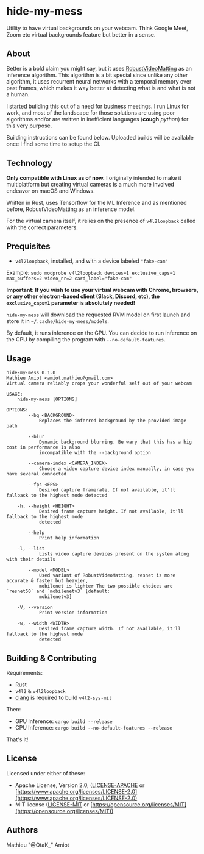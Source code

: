 # hide-my-mess

Utility to have virtual backgrounds on your webcam. Think Google Meet, Zoom etc virtual backgrounds feature but better in a sense.

## About

Better is a bold claim you might say, but it uses [RobustVideoMatting](https://github.com/PeterL1n/RobustVideoMatting) as an inference algorithm.
This algorithm is a bit special since unlike any other algorithm, it uses recurrent neural networks with a temporal memory over past frames, which makes it way better at detecting what is and what is not a human.

I started building this out of a need for business meetings.
I run Linux for work, and most of the landscape for those solutions are using poor algorithms and/or are written in inefficient languages (**cough** *python*) for this very purpose.

Building instructions can be found below. Uploaded builds will be available once I find some time to setup the CI.

## Technology

**Only compatible with Linux as of now.**
I originally intended to make it multiplatform but creating virtual cameras is a much more involved endeavor on macOS and Windows.

Written in Rust, uses Tensorflow for the ML Inference and as mentioned before, RobustVideoMatting as an inference model.

For the virtual camera itself, it relies on the presence of `v4l2loopback` called with the correct parameters.

## Prequisites

* `v4l2loopback`, installed, and with a device labeled `"fake-cam"`

Example: `sudo modprobe v4l2loopback devices=1 exclusive_caps=1 max_buffers=2 video_nr=2 card_label="fake-cam"`

**Important: If you wish to use your virtual webcam with Chrome, browsers, or any other electron-based client (Slack, Discord, etc), the `exclusive_caps=1` parameter is absolutely needed!**

`hide-my-mess` will download the requested RVM model on first launch and store it in `~/.cache/hide-my-mess/models`.

By default, it runs inference on the GPU. You can decide to run inference on the CPU by compiling the program with `--no-default-features`.

## Usage

```
hide-my-mess 0.1.0
Mathieu Amiot <amiot.mathieu@gmail.com>
Virtual camera reliably crops your wonderful self out of your webcam

USAGE:
    hide-my-mess [OPTIONS]

OPTIONS:
        --bg <BACKGROUND>
            Replaces the inferred background by the provided image path

        --blur
            Dynamic background blurring. Be wary that this has a big cost in performance Is also
            incompatible with the --background option

        --camera-index <CAMERA_INDEX>
            Choose a video capture device index manually, in case you have several connected

        --fps <FPS>
            Desired capture framerate. If not available, it'll fallback to the highest mode detected

    -h, --height <HEIGHT>
            Desired frame capture height. If not available, it'll fallback to the highest mode
            detected

        --help
            Print help information

    -l, --list
            Lists video capture devices present on the system along with their details

        --model <MODEL>
            Used variant of RobustVideoMatting. resnet is more accurate & faster but heavier,
            mobilenet is lighter The two possible choices are `resnet50` and `mobilenetv3` [default:
            mobilenetv3]

    -V, --version
            Print version information

    -w, --width <WIDTH>
            Desired frame capture width. If not available, it'll fallback to the highest mode
            detected
```

## Building & Contributing

Requirements:

* Rust
* `v4l2` & `v4l2loopback`
* [clang](https://clang.llvm.org/) is required to build `v4l2-sys-mit`

Then:

* GPU Inference: `cargo build --release`
* CPU Inference: `cargo build --no-default-features --release`

That's it!

## License

Licensed under either of these:

- Apache License, Version 2.0, ([LICENSE-APACHE](LICENSE-APACHE) or
   [https://www.apache.org/licenses/LICENSE-2.0](https://www.apache.org/licenses/LICENSE-2.0)
- MIT license ([LICENSE-MIT](LICENSE-MIT) or
   [https://opensource.org/licenses/MIT](https://opensource.org/licenses/MIT))

## Authors

Mathieu "@OtaK_" Amiot
